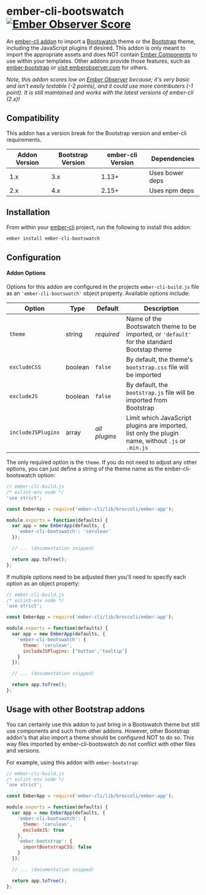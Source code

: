 ember-cli-bootswatch [![Ember Observer Score](https://emberobserver.com/badges/ember-cli-bootswatch.svg)](https://emberobserver.com/addons/ember-cli-bootswatch)
====================

An [ember-cli addon](http://www.emberaddons.com/) to import a [Bootswatch](http://bootswatch.com/)
theme or the [Bootstrap](http://getbootstrap.com/) theme, including the JavaScript plugins if desired.
This addon is only meant to import the appropriate assets and does NOT contain
[Ember Components](https://guides.emberjs.com/v2.17.0/components/defining-a-component/)
to use within your templates. Other addons provide those features, such as
[ember-bootstrap](http://www.ember-bootstrap.com/) or
[visit emberobserver.com](https://www.emberobserver.com/categories/bootstrap) for others.

_Note, this addon scores low on [Ember Observer](https://emberobserver.com/addons/ember-cli-bootswatch) because; it's very basic and isn't easily testable (-2 points), and it could use more contributers (-1 point). It is still maintained and works with the latest versions of ember-cli (2.x)!_




## Compatibility

This addon has a version break for the Bootstrap version and ember-cli requirements.

| Addon Version | Bootstrap Version | ember-cli Version | Dependencies    |
|---------------|-------------------|-------------------|-----------------|
| 1.x           | 3.x               | 1.13+             | Uses bower deps |
| 2.x           | 4.x               | 2.15+             | Uses npm deps   |




## Installation

From within your [ember-cli](http://www.ember-cli.com/) project,
run the following to install this addon:

```bash
ember install ember-cli-bootswatch
```




## Configuration


#### Addon Options

Options for this addon are configured in the projects `ember-cli-build.js` file
as an `'ember-cli-bootswatch'` object property. Available options include:

| Option             | Type    | Default       | Description |
|--------------------|---------|---------------|-------------|
| `theme`            | string  | *required*    | Name of the Bootswatch theme to be imported, or `'default'` for the standard Bootstap theme |
| `excludeCSS`       | boolean | `false`       | By default, the theme's `bootstrap.css` file will be imported |
| `excludeJS`        | boolean | `false`       | By default, the `bootstrap.js` file will be imported from Bootstrap |
| `includeJSPlugins` | array   | *all plugins* | Limit which JavaScript plugins are imported, list only the plugin name, without `.js` or `.min.js` |

The only required option is the `theme`. If you do not need to adjust
any other options, you can just define a string of the theme name
as the ember-cli-bootswatch option:

```javascript
// ember-cli-build.js
/* eslint-env node */
'use strict';

const EmberApp = require('ember-cli/lib/broccoli/ember-app');

module.exports = function(defaults) {
  var app = new EmberApp(defaults, {
    'ember-cli-bootswatch': 'cerulean'
  });

  // ... (documentation snipped)

  return app.toTree();
};
```

If multiple options need to be adjusted then you'll need to specify each
option as an object property:

```javascript
// ember-cli-build.js
/* eslint-env node */
'use strict';

const EmberApp = require('ember-cli/lib/broccoli/ember-app');

module.exports = function(defaults) {
  var app = new EmberApp(defaults, {
    'ember-cli-bootswatch': {
      theme: 'cerulean',
      includeJSPlugins: ['button','tooltip']
    }
  });

  // ... (documentation snipped)

  return app.toTree();
};
```




## Usage with other Bootstrap addons

You can certainly use this addon to just bring in a Bootswatch theme
but still use components and such from other addons. However, other
Bootstrap addon's that also import a theme should be configured NOT
to do so. This way files imported by ember-cli-bootswatch do not
conflict with other files and versions.

For example, using this addon with `ember-bootstrap`:

```javascript
// ember-cli-build.js
/* eslint-env node */
'use strict';

const EmberApp = require('ember-cli/lib/broccoli/ember-app');

module.exports = function(defaults) {
  var app = new EmberApp(defaults, {
    'ember-cli-bootswatch': {
      theme: 'cerulean',
      excludeJS: true
    },
    'ember-bootstrap': {
      importBootstrapCSS: false
    }
  });

  // ... (documentation snipped)

  return app.toTree();
};
```
